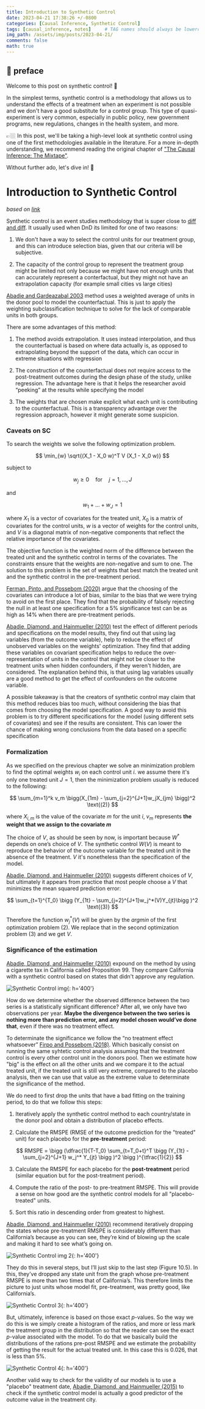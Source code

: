 ```yaml
---
title: Introduction to Synthetic Control   
date: 2023-04-21 17:38:26 +/-0800
categories: [Causal Inference, Synthetic Control]
tags: [causal_inference, notes]     # TAG names should always be lowercase
img_path: /assets/img/posts/2023-04-21/
comments: false
math: true
---
```


## 📖 preface

Welcome to this post on synthetic control! 🎉

In the simplest terms, synthetic control is a methodology that allows us to understand the effects of a treatment when an experiment is not possible and we don't have a good substitute for a control group. This type of quasi-experiment is very common, especially in public policy, new government programs, new regulations, changes in the health system, and more. 

👉🏼 In this post, we'll be taking a high-level look at synthetic control using one of the first methodologies available in the literature. For a more in-depth understanding, we recommend reading the original chapter of ["The Causal Inference: The Mixtape"][1]. 

Without further ado, let's dive in! 🤿


# Introduction to Synthetic Control
*based on [link][1]*

Synthetic control is an event studies methodology that is super close to [diff and diff][2]. It usually used when DnD its limited for one of two reasons:

1. We don't have a way to select the control units for our treatment group, and this can introduce selection bias, given that our criteria will be subjective.

2. The capacity of the control group to represent the treatment group might be limited not only because we might have not enough units that can accurately represent a conterfactual, but they might not have an extrapolation capacity (for example small cities vs large cities)

[Abadie and Gardeazabal 2003][3] method uses a weighted average of units in the donor pool to model the counterfactual. This is just to apply the weighting subclassification technique to solve for the lack of comparable units in both groups. 

There are some advantages of this method:

1. The method avoids extrapolation. It uses instead interpolation, and thus the counterfactual is based on where data actually is, as opposed to extrapolating beyond the support of the data, which can occur in extreme situations with regression

2. The construction of the counterfactual does not require access to the post-treatment outcomes during the design phase of the study, unlike regression. The advantage here is that it helps the researcher avoid “peeking” at the results while specifying the model

3. The weights that are chosen make explicit what each unit is contributing to the counterfactual. This is a transparency advantage over the regression approach, however it might generate some suspicion. 

### Caveats on SC

To search the weights we solve the following optimization problem.

$$ 
    \min_{w} \sqrt{(X_1 - X_0 w)^T V (X_1 - X_0 w)} 
$$

subject to

$$ w_j \geq 0 \quad \text{for} \quad j = 1, \dots, J $$

and

$$
w_1 + \dots + w_J = 1
$$

where $X_1$ is a vector of covariates for the treated unit, $X_0$ is a matrix of covariates for the control units, $w$ is a vector of weights for the control units, and $V$ is a diagonal matrix of non-negative components that reflect the relative importance of the covariates.

The objective function is the weighted norm of the difference between the treated unit and the synthetic control in terms of the covariates. The constraints ensure that the weights are non-negative and sum to one. The solution to this problem is the set of weights that best match the treated unit and the synthetic control in the pre-treatment period.

[Ferman, Pinto, and Possebom (2020)][4] argue that the choosing of the covariates can introduce a lot of bias, similar to the bias that we were trying to avoid on the first place. They find that the probability of falsely rejecting the null in at least one specification for a 5% significance test can be as high as 14% when there are pre-treatment periods.

[Abadie, Diamond, and Hainmueller (2010)][5] test the effect of different periods and specifications on the model results, they find out that using lag variables (from the outcome variable), help to reduce the effect of unobserved variables on the weights' optimization. They find that adding these variables on covariant specification helps to reduce the over-representation of units in the control that might not be closer to the treatment units when hidden confounders, if they weren't hidden, are considered. The explanation behind this, is that using lag variables usually are a good method to get the effect of confounders on the outcome variable. 

A possible takeaway is that the creators of synthetic control may claim that this method reduces bias too much, without considering the bias that comes from choosing the model specification. A good way to avoid this problem is to try different specifications for the model (using different sets of covariates) and see if the results are consistent. This can lower the chance of making wrong conclusions from the data based on a specific specification

### Formalization 

As we specified on the previous chapter we solve an minimization problem to find the optimal weights $w_i$ on each control unit $i$. we assume there it's only one treated unit $J=1$, then the minimization problem usually is reduced to the following:

$$
\sum_{m=1}^k v_m \bigg(X_{1m} - \sum_{j=2}^{J+1}w_jX_{jm} \bigg)^2
\text{(2)}
$$

where $X_{i,m}$ is the value of the covariate $m$ for the unit $i$, $v_m$ represents **the weight that we assign to the covariate $m$** 

The choice of $V$, as should be seen by now, is important because $W^*$ depends on one’s choice of $V$. The synthetic control $W(V)$ is meant to reproduce the behavior of the outcome variable for the treated unit in the absence of the treatment. $V$ it's nonetheless than the specification of the model. 

[Abadie, Diamond, and Hainmueller (2010)][5] suggests different choices of $V$, but ultimately it appears from practice that most people choose a $V$ that minimizes the mean squared prediction error:

$$
\sum_{t=1}^{T_0} \bigg (Y_{1t} - \sum_{j=2}^{J+1}w_j^*(V)Y_{jt}\bigg )^2
\text{(3)}
$$

Therefore the function $w_j^*(V)$ will be given by the $argmin$ of the first optimization problem $(2)$. We replace that in the second optimization problem $(3)$ and we get $V$. 

### Significance of the estimation 

[Abadie, Diamond, and Hainmueller (2010)][5] expound on the method by using a cigarette tax in California called Proposition 99. They compare California with a synthetic control based on states that didn't approve any regulation.

![Synthetic Control img](synthetic_control_1.png){: h='400'}


How do we determine whether the observed difference between the two series is a statistically significant difference? After all, we only have two observations per year. **Maybe the divergence between the two series is nothing more than prediction error, and any model chosen would’ve done that**, even if there was no treatment effect.

To determinate the significance we follow the “no treatment effect whatsoever” [Firpo and Possebom (2018)][6]. Which basically consist on running the same syhtetic control analysis assuming that the treatment control is every other control unit in the donors pool. Then we estimate how "big" is the effect on all the other units and we compare it to the actual treated unit, if the treated unit is still very extreme, compared to the placebo analysis, then we can use that value as the extreme value to determinate the significance of the method. 

We do need to first drop the units that have a bad fitting on the training period, to do that we follow this steps:

1. Iteratively apply the synthetic control method to each country/state in the donor pool and obtain a distribution of placebo effects.

2. Calculate the RMSPE (RMSE of the outcome prediction for the "treated" unit) for each placebo for the **pre-treatment** period:

$$
RMSPE = \bigg (\dfrac{1}{T-T_0} \sum_{t=T_0+t}^T \bigg (Y_{1t} - \sum_{j=2}^{J+1} w_j^* Y_{jt} \bigg )^2 \bigg )^{\tfrac{1}{2}}
$$ 
 
3. Calculate the RMSPE for each placebo for the **post-treatment** period (similar equation but for the post-treatment period).

4. Compute the ratio of the post- to pre-treatment RMSPE. This will provide a sense on how good are the synthetic control models for all "placebo-treated" units. 

5. Sort this ratio in descending order from greatest to highest.

[Abadie, Diamond, and Hainmueller (2010)][5] recommend iteratively dropping the states whose pre-treatment RMSPE is considerably different than California’s because as you can see, they’re kind of blowing up the scale and making it hard to see what’s going on. 

![Synthetic Control img 2](synthetic_control_2.png){: h='400'}

They do this in several steps, but I’ll just skip to the last step (Figure 10.5). In this, they’ve dropped any state unit from the graph whose pre-treatment RMSPE is more than two times that of California’s. This therefore limits the picture to just units whose model fit, pre-treatment, was pretty good, like California’s.

![Synthetic Control 3](synthetic_control_3.png){: h='400'}

But, ultimately, inference is based on those exact $p$-values. So the way we do this is we simply create a histogram of the ratios, and more or less mark the treatment group in the distribution so that the reader can see the exact $p$-value associated with the model. To do that we basically build the distributions of the rations pre-post RMSPE and we estimate the probability of getting the result for the actual treated unit. In this case this is 0.026, that is less than 5%.

![Synthetic Control 4](synthetic_control_4.png){: h='400'}

Another valid way to check for the validity of our models is to use a "placebo" treatment date, [Abadie, Diamond, and Hainmueller (2015)][7] to check if the synthetic control model is actually a good predictor of the outcome value in the treatment city. 


[//]: <> (References)
[1]: <https://mixtape.scunning.com/10-synthetic_control>
[2]: <https://mixtape.scunning.com/09-difference_in_differences>
[3]: <https://mixtape.scunning.com/references.html#ref-Abadie2003>
[4]: <https://mixtape.scunning.com/references.html#ref-Ferman2020>
[5]: <https://mixtape.scunning.com/references.html#ref-Abadie2010>
[6]: <https://mixtape.scunning.com/references.html#ref-Firpo2018>
[7]: <https://mixtape.scunning.com/references.html#ref-Abadie2015>


[//]: <> (Some snippets)
[//]: # (add an image <img src="" style='height:400px;'>)
